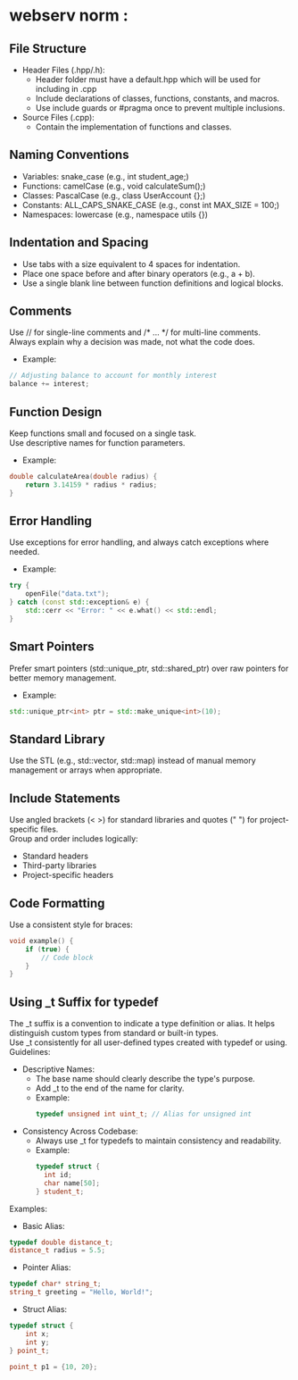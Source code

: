 # webserv norm :

## File Structure

- Header Files (.hpp/.h):
  - Header folder must have a default.hpp which will be used for including in .cpp
  - Include declarations of classes, functions, constants, and macros.
  - Use include guards or #pragma once to prevent multiple inclusions.
- Source Files (.cpp):
  - Contain the implementation of functions and classes.

## Naming Conventions
- Variables: snake_case (e.g., int student_age;)
- Functions: camelCase (e.g., void calculateSum();)
- Classes: PascalCase (e.g., class UserAccount {};)
- Constants: ALL_CAPS_SNAKE_CASE (e.g., const int MAX_SIZE = 100;)
- Namespaces: lowercase (e.g., namespace utils {})

## Indentation and Spacing
- Use tabs with a size equivalent to 4 spaces for indentation.
- Place one space before and after binary operators (e.g., a + b).
- Use a single blank line between function definitions and logical blocks.

## Comments
Use // for single-line comments and /* ... */ for multi-line comments. \
Always explain why a decision was made, not what the code does.
- Example:
```cpp
// Adjusting balance to account for monthly interest
balance += interest;
```

## Function Design
Keep functions small and focused on a single task. \
Use descriptive names for function parameters.
- Example:
```cpp
double calculateArea(double radius) {
    return 3.14159 * radius * radius;
}
```
## Error Handling
Use exceptions for error handling, and always catch exceptions where needed.
- Example:
```cpp
try {
    openFile("data.txt");
} catch (const std::exception& e) {
    std::cerr << "Error: " << e.what() << std::endl;
}
```
## Smart Pointers
Prefer smart pointers (std::unique_ptr, std::shared_ptr) over raw pointers for better memory management.
- Example:
```cpp
std::unique_ptr<int> ptr = std::make_unique<int>(10);
```
## Standard Library
Use the STL (e.g., std::vector, std::map) instead of manual memory management or arrays when appropriate.

## Include Statements
Use angled brackets (< >) for standard libraries and quotes (" ") for project-specific files. \
Group and order includes logically:
- Standard headers
- Third-party libraries
- Project-specific headers

## Code Formatting
Use a consistent style for braces:
```cpp
void example() {
    if (true) {
	    // Code block
    }
}
```
## Using _t Suffix for typedef
The _t suffix is a convention to indicate a type definition or alias. It helps distinguish custom types from standard or built-in types. \
Use _t consistently for all user-defined types created with typedef or using. \
Guidelines:
- Descriptive Names:
  - The base name should clearly describe the type's purpose.
  - Add _t to the end of the name for clarity.
  - Example:
	```cpp
	typedef unsigned int uint_t; // Alias for unsigned int
	```
- Consistency Across Codebase:
  - Always use _t for typedefs to maintain consistency and readability.
  - Example:
	```cpp
	typedef struct {
 	  int id;
	  char name[50];
	} student_t;
	```
Examples:
- Basic Alias:
```cpp
typedef double distance_t;
distance_t radius = 5.5;
```
- Pointer Alias:
```cpp
typedef char* string_t;
string_t greeting = "Hello, World!";
```
- Struct Alias:
```cpp
typedef struct {
    int x;
    int y;
} point_t;

point_t p1 = {10, 20};
```

